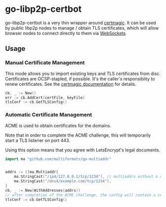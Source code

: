 # go-libp2p-certbot

go-libp2p-certbot is a very thin wrapper around [certmagic](https://github.com/caddyserver/certmagic). It can be used by public libp2p nodes to manage / obtain TLS certificates, which will allow browser nodes to connect directly to them via [WebSockets](https://github.com/libp2p/go-ws-transport).

## Usage

### Manual Certificate Management

This mode allows you to import existing keys and TLS certificates from disc. Certificates are OCSP-stapled, if possible. It's the caller's responsiblity to renew certificates. See the [certmagic documentation](https://pkg.go.dev/github.com/caddyserver/certmagic#readme-can-i-use-some-of-my-own-certificates-while-using-certmagic) for details.
```go
cb, _ := New()
err := cb.AddCert(certFile, keyFile)
tlsConf := cb.GetTLSConfig()
```

### Automatic Certificate Management

ACME is used to obtain certificates for the domains.

Note that in order to complete the ACME challenge, this will temporarily start a TLS listener on port 443.

Using this option means that you agree with LetsEncrypt's legal documents.

```go
import ma "github.com/multiformats/go-multiaddr"


addrs := []ma.Multiaddr{
	ma.StringCast("/ip4/127.0.0.1/tcp/1234"), // multiaddrs without a domain name are ignored
	ma.StringCast("/dns4/example.com/tcp/1234"),
}
cb, _ := New(WithAddresses(addrs))
// after completion of the ACME challenge, the config will contain a certificate for example.com
tlsConf := cb.GetTLSConfig()
```
